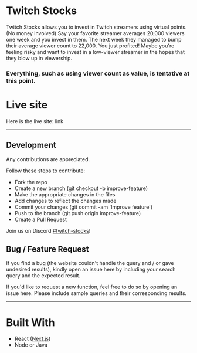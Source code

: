 # Twitch Stocks
Twitch Stocks allows you to invest in Twitch streamers using virtual points. (No money involved)
Say your favorite streamer averages 20,000 viewers one week and you invest in them.
The next week they managed to bump their average viewer count to 22,000. You just profited!
Maybe you're feeling risky and want to invest in a low-viewer streamer in the hopes that they blow up in viewership.
### Everything, such as using viewer count as value, is tentative at this point.

# Live site
Here is the live site: link

---

## Development

Any contributions are appreciated.

Follow these steps to contribute:

* Fork the repo
* Create a new branch (git checkout -b improve-feature)
* Make the appropriate changes in the files
* Add changes to reflect the changes made
* Commit your changes (git commit -am 'Improve feature')
* Push to the branch (git push origin improve-feature)
* Create a Pull Request

Join us on Discord [#twitch-stocks](https://discord.gg/TWtSNdQ "#twitch-stocks")!

## Bug / Feature Request

If you find a bug (the website couldn't handle the query and / or gave undesired results), kindly open an issue here by including your search query and the expected result.

If you'd like to request a new function, feel free to do so by opening an issue here. Please include sample queries and their corresponding results.

---

# Built With
* React ([Next.js](https://github.com/zeit/next.js "Next.js"))
* Node or Java
